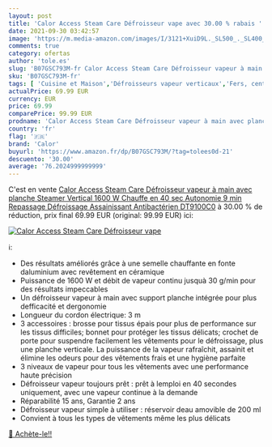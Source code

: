 ```yaml
---
layout: post
title: 'Calor Access Steam Care Défroisseur vape avec 30.00 % rabais '
date: 2021-09-30 03:42:57
image: 'https://m.media-amazon.com/images/I/3121+XuiD9L._SL500_._SL400_.jpg'
comments: true
category: ofertas
author: 'tole.es'
slug: 'B07GSC793M-fr Calor Access Steam Care Défroisseur vapeur à main avec...'
sku: 'B07GSC793M-fr'
tags: [ 'Cuisine et Maison','Défroisseurs vapeur verticaux','Fers, centrales vapeur et accessoires','calor', ]
actualPrice: 69.99 EUR
currency: EUR
price: 69.99
comparePrice: 99.99 EUR
prodname: 'Calor Access Steam Care Défroisseur vapeur à main avec planche Steamer Vertical  1600 W  Chauffe en 40 sec  Autonomie 9 min  Repassage  Défroissage  Assainissant  Antibactérien DT9100C0'
country: 'fr'
flag: '🇫🇷'
brand: 'Calor'
buyurl: 'https://www.amazon.fr/dp/B07GSC793M/?tag=tolees0d-21'
descuento: '30.00'
average: '76.2024999999999'
---
```


C'est en vente [Calor Access Steam Care Défroisseur vapeur à main avec planche Steamer Vertical  1600 W  Chauffe en 40 sec  Autonomie 9 min  Repassage  Défroissage  Assainissant  Antibactérien DT9100C0](https://www.amazon.fr/dp/B07GSC793M/?tag=tolees0d-21)  à  30.00 % de réduction, prix final  69.99 EUR (original: 99.99 EUR) ici:

[![Calor Access Steam Care Défroisseur vape](https://m.media-amazon.com/images/I/3121+XuiD9L._SL500_._SL400_.jpg)](https://www.amazon.fr/dp/B07GSC793M/?tag=tolees0d-21)

ℹ️:

- Des résultats améliorés grâce à une semelle chauffante en fonte daluminium avec revêtement en céramique
- Puissance de 1600 W et débit de vapeur continu jusquà 30 g/min pour des résultats impeccables
- Un défroisseur vapeur à main avec support planche intégrée pour plus defficacité et dergonomie
- Longueur du cordon électrique: 3 m
- 3 accessoires : brosse pour tissus épais pour plus de performance sur les tissus difficiles; bonnet pour protéger les tissus délicats; crochet de porte pour suspendre facilement les vêtements pour le défroissage, plus une planche verticale. La puissance de la vapeur rafraîchit, assainit et élimine les odeurs pour des vêtements frais et une hygiène parfaite
- 3 niveaux de vapeur pour tous les vêtements avec une performance haute précision
- Défroisseur vapeur toujours prêt : prêt à lemploi en 40 secondes uniquement, avec une vapeur continue à la demande
- Réparabilité 15 ans, Garantie 2 ans
- Défroisseur vapeur simple à utiliser : réservoir deau amovible de 200 ml
- Convient à tous les types de vêtements même les plus délicats

[🛒 Achète-le!!](https://www.amazon.fr/dp/B07GSC793M/?tag=tolees0d-21)
